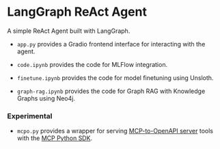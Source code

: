 # LangGraph ReAct Agent

A simple ReAct Agent built with LangGraph.

- `app.py` provides a Gradio frontend interface for interacting with the agent.

- `code.ipynb` provides the code for MLFlow integration.

- `finetune.ipynb` provides the code for model finetuning using Unsloth.

- `graph-rag.ipynb` provides the code for Graph RAG with Knowledge Graphs using Neo4j.

### Experimental 

- `mcpo.py` provides a wrapper for serving [MCP-to-OpenAPI server](https://github.com/open-webui/mcpo) tools with the [MCP Python SDK](https://github.com/modelcontextprotocol/python-sdk).
